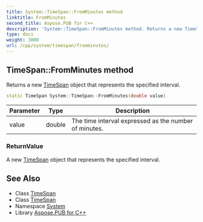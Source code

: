 ```yaml
---
title: System::TimeSpan::FromMinutes method
linktitle: FromMinutes
second_title: Aspose.PUB for C++
description: 'System::TimeSpan::FromMinutes method. Returns a new TimeSpan object that represents the specified interval in C++.'
type: docs
weight: 3800
url: /cpp/system/timespan/fromminutes/
---
```

## TimeSpan::FromMinutes method


Returns a new [TimeSpan](../) object that represents the specified interval.

```cpp
static TimeSpan System::TimeSpan::FromMinutes(double value)
```


| Parameter | Type | Description |
| --- | --- | --- |
| value | double | The time interval expressed as the number of minutes. |

### ReturnValue

A new [TimeSpan](../) object that represents the specified interval.

## See Also

* Class [TimeSpan](../)
* Class [TimeSpan](../)
* Namespace [System](../../)
* Library [Aspose.PUB for C++](../../../)
